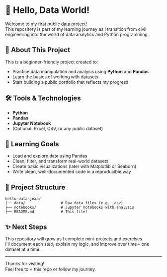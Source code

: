 # 👋 Hello, Data World!

Welcome to my first public data project!  
This repository is part of my learning journey as I transition from civil engineering into the world of data analytics and Python programming.

## 🧠 About This Project

This is a beginner-friendly project created to:
- Practice data manipulation and analysis using **Python** and **Pandas**
- Learn the basics of working with datasets
- Start building a public portfolio that reflects my progress

## 🛠️ Tools & Technologies

- **Python**
- **Pandas**
- **Jupyter Notebook**
- (Optional: Excel, CSV, or any public dataset)

## 🚀 Learning Goals

- Load and explore data using Pandas
- Clean, filter, and transform real-world datasets
- Create basic visualizations (later with Matplotlib or Seaborn)
- Write clean, well-documented code in a reproducible way

## 📁 Project Structure

```
hello-data-jexa/
├── data/                # Raw data files (e.g. .csv)
├── notebooks/           # Jupyter notebooks with analysis
├── README.md            # This file!
```

## ✨ Next Steps

This repository will grow as I complete mini-projects and exercises.  
I'll document each step, explain my logic, and improve over time – one dataset at a time.

---

Thanks for visiting!  
Feel free to ⭐️ this repo or follow my journey.
